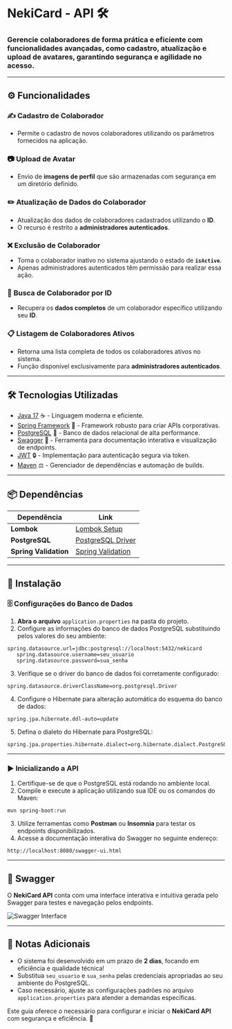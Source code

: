 # NekiCard - API 🛠️  

### Gerencie colaboradores de forma prática e eficiente com funcionalidades avançadas, como cadastro, atualização e upload de avatares, garantindo segurança e agilidade no acesso.  

---

## ⚙️ Funcionalidades  

### ✍️ **Cadastro de Colaborador**  
- Permite o cadastro de novos colaboradores utilizando os parâmetros fornecidos na aplicação.  

### 📷 **Upload de Avatar**  
- Envio de **imagens de perfil** que são armazenadas com segurança em um diretório definido.  

### ✏️ **Atualização de Dados do Colaborador**  
- Atualização dos dados de colaboradores cadastrados utilizando o **ID**.  
- O recurso é restrito a **administradores autenticados**.  

### ❌ **Exclusão de Colaborador**  
- Torna o colaborador inativo no sistema ajustando o estado de **`isActive`**.  
- Apenas administradores autenticados têm permissão para realizar essa ação.  

### 🧐 **Busca de Colaborador por ID**  
- Recupera os **dados completos** de um colaborador específico utilizando seu **ID**.  

### 📋 **Listagem de Colaboradores Ativos**  
- Retorna uma lista completa de todos os colaboradores ativos no sistema.  
- Função disponível exclusivamente para **administradores autenticados**.  

---

## 🛠️ Tecnologias Utilizadas  

- [Java 17](https://www.oracle.com/java/technologies/javase-jdk17-downloads.html) ☕ - Linguagem moderna e eficiente.  
- [Spring Framework](https://spring.io/) 💚 - Framework robusto para criar APIs corporativas.  
- [PostgreSQL](https://www.postgresql.org/) 📓 - Banco de dados relacional de alta performance.  
- [Swagger](https://swagger.io/) 📖 - Ferramenta para documentação interativa e visualização de endpoints.  
- [JWT](https://jwt.io/) 🔒 - Implementação para autenticação segura via token.  
- [Maven](https://maven.apache.org/) ⚖️ - Gerenciador de dependências e automação de builds.  

---

## 📦 Dependências  

| Dependência              | Link                                                                                   |  
|--------------------------|----------------------------------------------------------------------------------------|  
| **Lombok**               | [Lombok Setup](https://projectlombok.org/setup/maven)                                  |  
| **PostgreSQL**           | [PostgreSQL Driver](https://mvnrepository.com/artifact/org.postgresql/postgresql)      |  
| **Spring Validation**    | [Spring Validation](https://mvnrepository.com/artifact/org.springframework.boot/spring-boot-starter-validation)|  

---

## 🚀 Instalação  

### 🗄️ Configurações do Banco de Dados  

1. **Abra o arquivo** `application.properties` na pasta do projeto.  
2. Configure as informações do banco de dados PostgreSQL substituindo pelos valores do seu ambiente:  

```properties
spring.datasource.url=jdbc:postgresql://localhost:5432/nekicard  
   spring.datasource.username=seu_usuario  
   spring.datasource.password=sua_senha
```

3. Verifique se o driver do banco de dados foi corretamente configurado:  

```properties
spring.datasource.driverClassName=org.postgresql.Driver
```

4. Configure o Hibernate para alteração automática do esquema do banco de dados:  

```properties
spring.jpa.hibernate.ddl-auto=update
```

5. Defina o dialeto do Hibernate para PostgreSQL:  

```properties
spring.jpa.properties.hibernate.dialect=org.hibernate.dialect.PostgreSQLDialect
```

---

### ▶️ Inicializando a API  

1. Certifique-se de que o PostgreSQL está rodando no ambiente local.  
2. Compile e execute a aplicação utilizando sua IDE ou os comandos do Maven:  

```shell script
mvn spring-boot:run
```

3. Utilize ferramentas como **Postman** ou **Insomnia** para testar os endpoints disponibilizados.  
4. Acesse a documentação interativa do Swagger no seguinte endereço:  

```
http://localhost:8080/swagger-ui.html
```

---

## 📸 Swagger  

O **NekiCard API** conta com uma interface interativa e intuitiva gerada pelo Swagger para testes e navegação pelos endpoints.  

![Swagger Interface](https://i.imgur.com/SexbXQH.png)  

---

## 📝 Notas Adicionais  

- O sistema foi desenvolvido em um prazo de **2 dias**, focando em eficiência e qualidade técnica!  
- Substitua `seu_usuario` e `sua_senha` pelas credenciais apropriadas ao seu ambiente do PostgreSQL.  
- Caso necessário, ajuste as configurações padrões no arquivo `application.properties` para atender a demandas específicas.  

Este guia oferece o necessário para configurar e iniciar o **NekiCard API** com segurança e eficiência. 🚀  
